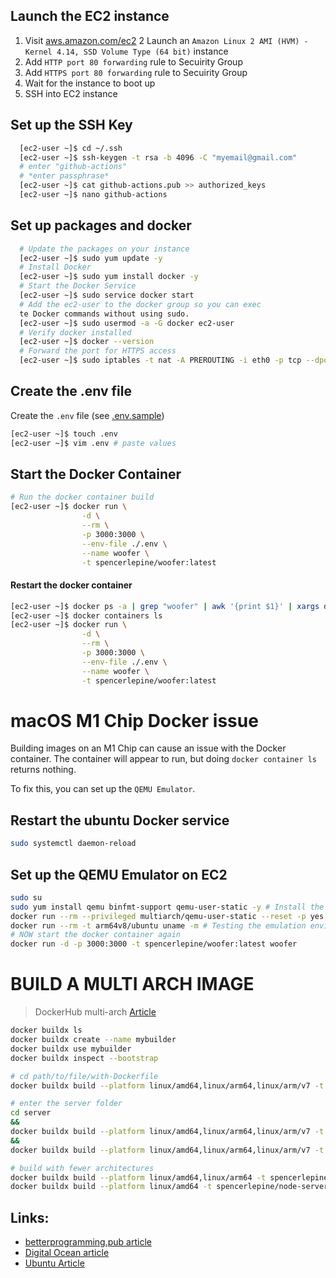 ## Launch the EC2 instance

1.  Visit [aws.amazon.com/ec2](https://aws.amazon.com/ec2/)
    2 Launch an `Amazon Linux 2 AMI (HVM) - Kernel 4.14, SSD Volume Type (64 bit)` instance
2.  Add `HTTP port 80 forwarding` rule to Secuirity Group
3.  Add `HTTPS port 80 forwarding` rule to Secuirity Group
4.  Wait for the instance to boot up
5.  SSH into EC2 instance

## Set up the SSH Key

```sh
  [ec2-user ~]$ cd ~/.ssh
  [ec2-user ~]$ ssh-keygen -t rsa -b 4096 -C "myemail@gmail.com"
  # enter "github-actions"
  # *enter passphrase*
  [ec2-user ~]$ cat github-actions.pub >> authorized_keys
  [ec2-user ~]$ nano github-actions
```

## Set up packages and docker

```sh
  # Update the packages on your instance
  [ec2-user ~]$ sudo yum update -y
  # Install Docker
  [ec2-user ~]$ sudo yum install docker -y
  # Start the Docker Service
  [ec2-user ~]$ sudo service docker start
  # Add the ec2-user to the docker group so you can exec
  te Docker commands without using sudo.
  [ec2-user ~]$ sudo usermod -a -G docker ec2-user
  # Verify docker installed
  [ec2-user ~]$ docker --version
  # Forward the port for HTTPS access
  [ec2-user ~]$ sudo iptables -t nat -A PREROUTING -i eth0 -p tcp --dport 80 -j REDIRECT --to-port 3000
```

## Create the .env file

Create the `.env` file (see [.env.sample](../.env.sample))

```sh
[ec2-user ~]$ touch .env
[ec2-user ~]$ vim .env # paste values
```

## Start the Docker Container

```sh
# Run the docker container build
[ec2-user ~]$ docker run \
                -d \
                --rm \
                -p 3000:3000 \
                --env-file ./.env \
                --name woofer \
                -t spencerlepine/woofer:latest
```

#### Restart the docker container

```sh
[ec2-user ~]$ docker ps -a | grep "woofer" | awk '{print $1}' | xargs docker rm
[ec2-user ~]$ docker containers ls
[ec2-user ~]$ docker run \
                -d \
                --rm \
                -p 3000:3000 \
                --env-file ./.env \
                --name woofer \
                -t spencerlepine/woofer:latest
```

# macOS M1 Chip Docker issue

Building images on an M1 Chip can cause an issue with the Docker container. The container will appear to run, but doing `docker container ls` returns nothing.

To fix this, you can set up the `QEMU Emulator`.

## Restart the ubuntu Docker service

```sh
sudo systemctl daemon-reload
```

## Set up the QEMU Emulator on EC2

```sh
sudo su
sudo yum install qemu binfmt-support qemu-user-static -y # Install the qemu packages
docker run --rm --privileged multiarch/qemu-user-static --reset -p yes # This step will execute the registering scripts
docker run --rm -t arm64v8/ubuntu uname -m # Testing the emulation environment
# NOW start the docker container again
docker run -d -p 3000:3000 -t spencerlepine/woofer:latest woofer
```

# BUILD A MULTI ARCH IMAGE

> DockerHub multi-arch [Article](https://github.com/docker/docker.github.io/blob/2d8b420d3c49712ec4a7bcec1464278fa4c41936/docker-for-mac/multi-arch.md)

```sh
docker buildx ls
docker buildx create --name mybuilder
docker buildx use mybuilder
docker buildx inspect --bootstrap

# cd path/to/file/with-Dockerfile
docker buildx build --platform linux/amd64,linux/arm64,linux/arm/v7 -t spencerlepine/demo:latest --push .

# enter the server folder
cd server
&&
docker buildx build --platform linux/amd64,linux/arm64,linux/arm/v7 -t spencerlepine/sdc-nginx --push .
&&
docker buildx build --platform linux/amd64,linux/arm64,linux/arm/v7 -t spencerlepine/node-server --push .

# build with fewer architectures
docker buildx build --platform linux/amd64,linux/arm64 -t spencerlepine/node-server --push .
docker buildx build --platform linux/amd64 -t spencerlepine/node-server --push .
```

## Links:

- [betterprogramming.pub article](https://betterprogramming.pub/containerize-node-react-postgres-with-docker-on-aws-ca548595f01e)
- [Digital Ocean article](https://www.digitalocean.com/community/tutorials/how-to-install-and-use-docker-on-ubuntu-20-04)
- [Ubuntu Article](https://askubuntu.com/questions/938700/how-do-i-install-docker-on-ubuntu-16-04-lts)
